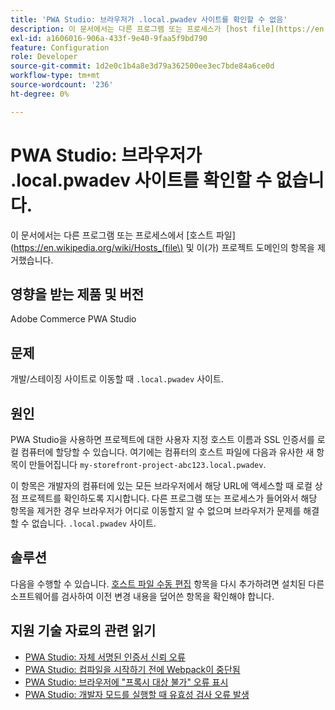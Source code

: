 ```yaml
---
title: 'PWA Studio: 브라우저가 .local.pwadev 사이트를 확인할 수 없음'
description: 이 문서에서는 다른 프로그램 또는 프로세스가 [host file](https://en.wikipedia.org/wiki/Hosts_(file\)을 편집하고 프로젝트 도메인의 항목을 제거한 경우에 대한 해결 방법을 제공합니다.
exl-id: a1606016-906a-433f-9e40-9faa5f9bd790
feature: Configuration
role: Developer
source-git-commit: 1d2e0c1b4a8e3d79a362500ee3ec7bde84a6ce0d
workflow-type: tm+mt
source-wordcount: '236'
ht-degree: 0%

---
```


# PWA Studio: 브라우저가 .local.pwadev 사이트를 확인할 수 없습니다.

이 문서에서는 다른 프로그램 또는 프로세스에서 [호스트 파일](https://en.wikipedia.org/wiki/Hosts_(file\) 및 이(가) 프로젝트 도메인의 항목을 제거했습니다.

## 영향을 받는 제품 및 버전

Adobe Commerce PWA Studio

## 문제

개발/스테이징 사이트로 이동할 때 `.local.pwadev` 사이트.

## 원인

PWA Studio을 사용하면 프로젝트에 대한 사용자 지정 호스트 이름과 SSL 인증서를 로컬 컴퓨터에 할당할 수 있습니다. 여기에는 컴퓨터의 호스트 파일에 다음과 유사한 새 항목이 만들어집니다 `my-storefront-project-abc123.local.pwadev`.

이 항목은 개발자의 컴퓨터에 있는 모든 브라우저에서 해당 URL에 액세스할 때 로컬 상점 프로젝트를 확인하도록 지시합니다. 다른 프로그램 또는 프로세스가 들어와서 해당 항목을 제거한 경우 브라우저가 어디로 이동할지 알 수 없으며 브라우저가 문제를 해결할 수 없습니다. `.local.pwadev` 사이트.

## 솔루션

다음을 수행할 수 있습니다. [호스트 파일 수동 편집](https://support.rackspace.com/how-to/modify-your-hosts-file/) 항목을 다시 추가하려면 설치된 다른 소프트웨어를 검사하여 이전 변경 내용을 덮어쓴 항목을 확인해야 합니다.

## 지원 기술 자료의 관련 읽기

* [PWA Studio: 자체 서명된 인증서 신뢰 오류](https://support.magento.com/hc/en-us/articles/360038973172)
* [PWA Studio: 컴파일을 시작하기 전에 Webpack이 중단됨](/help/troubleshooting/miscellaneous/pwa-studio-webpack-hangs-before-beginning-compilation.md)
* [PWA Studio: 브라우저에 &quot;프록시 대상 불가&quot; 오류 표시](/help/troubleshooting/miscellaneous/pwa-studio-browser-displays-cannot-proxy-to-error.md)
* [PWA Studio: 개발자 모드를 실행할 때 유효성 검사 오류 발생](/help/troubleshooting/miscellaneous/pwa-studio-validation-errors-when-running-developer-mode.md)
